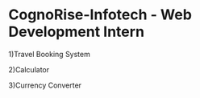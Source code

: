 # CognoRise-Infotech - Web Development Intern

1)Travel Booking System

2)Calculator

3)Currency Converter
